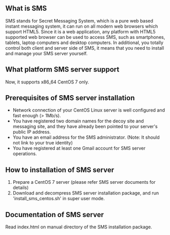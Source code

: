 What is SMS
-----------
SMS stands for Secret Messaging System, which is a pure web based instant messaging system, it can run on all modern web browsers which support HTML5.
Since it is a web application, any platform with HTML5 supported web browser can be used to access SMS, such as smartphones, tablets, laptop computers
and desktop computers. In additional, you totally control both client and server side of SMS, it means that you need to install and manage your SMS
server yourself.

What platform SMS server support
--------------------------------
Now, it supports x86_64 CentOS 7 only.

Prerequisites of SMS server installation
----------------------------------------
- Network connection of your CentOS Linux server is well configured and fast enough (> 1Mb/s).
- You have registered two domain names for the decoy site and messaging site, and they have already been pointed to your server's public IP address.
- You have an email address for the SMS administrator. (Note: It should not link to your true identity)
- You have registered at least one Gmail account for SMS server operations.

How to installation of SMS server
---------------------------------
1. Prepare a CentOS 7 server (please refer SMS server documents for details)
2. Download and decompress SMS server installation package, and run 'install_sms_centos.sh' in super user mode.

Documentation of SMS server
---------------------------
Read index.html on manual directory of the SMS installation package.
